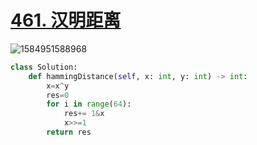 # [461. 汉明距离](https://leetcode-cn.com/problems/hamming-distance/)

![1584951588968](C:\Users\75043\AppData\Roaming\Typora\typora-user-images\1584951588968.png)

```python
class Solution:
    def hammingDistance(self, x: int, y: int) -> int:
        x=x^y
        res=0
        for i in range(64):
            res+= 1&x
            x>>=1
        return res
```

